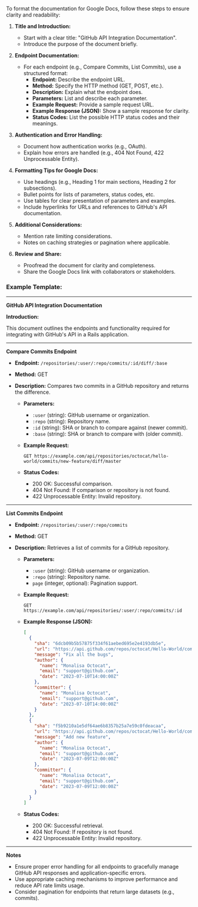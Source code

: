 To format the documentation for Google Docs, follow these steps to ensure clarity and readability:

1. **Title and Introduction:**
   - Start with a clear title: "GitHub API Integration Documentation".
   - Introduce the purpose of the document briefly.

2. **Endpoint Documentation:**
   - For each endpoint (e.g., Compare Commits, List Commits), use a structured format:
     - **Endpoint:** Describe the endpoint URL.
     - **Method:** Specify the HTTP method (GET, POST, etc.).
     - **Description:** Explain what the endpoint does.
     - **Parameters:** List and describe each parameter.
     - **Example Request:** Provide a sample request URL.
     - **Example Response (JSON):** Show a sample response for clarity.
     - **Status Codes:** List the possible HTTP status codes and their meanings.

3. **Authentication and Error Handling:**
   - Document how authentication works (e.g., OAuth).
   - Explain how errors are handled (e.g., 404 Not Found, 422 Unprocessable Entity).

4. **Formatting Tips for Google Docs:**
   - Use headings (e.g., Heading 1 for main sections, Heading 2 for subsections).
   - Bullet points for lists of parameters, status codes, etc.
   - Use tables for clear presentation of parameters and examples.
   - Include hyperlinks for URLs and references to GitHub's API documentation.

5. **Additional Considerations:**
   - Mention rate limiting considerations.
   - Notes on caching strategies or pagination where applicable.

6. **Review and Share:**
   - Proofread the document for clarity and completeness.
   - Share the Google Docs link with collaborators or stakeholders.

### Example Template:

---

**GitHub API Integration Documentation**

**Introduction:**

This document outlines the endpoints and functionality required for integrating with GitHub's API in a Rails application.

---

**Compare Commits Endpoint**

- **Endpoint:** `/repositories/:user/:repo/commits/:id/diff/:base`
- **Method:** GET
- **Description:** Compares two commits in a GitHub repository and returns the difference.
  
  - **Parameters:**
    - `:user` (string): GitHub username or organization.
    - `:repo` (string): Repository name.
    - `:id` (string): SHA or branch to compare against (newer commit).
    - `:base` (string): SHA or branch to compare with (older commit).
  
  - **Example Request:**
    ```
    GET https://example.com/api/repositories/octocat/hello-world/commits/new-feature/diff/master
    ```
  
  - **Status Codes:**
    - 200 OK: Successful comparison.
    - 404 Not Found: If comparison or repository is not found.
    - 422 Unprocessable Entity: Invalid repository.

---

**List Commits Endpoint**

- **Endpoint:** `/repositories/:user/:repo/commits`
- **Method:** GET
- **Description:** Retrieves a list of commits for a GitHub repository.

  - **Parameters:**
    - `:user` (string): GitHub username or organization.
    - `:repo` (string): Repository name.
    - `page` (integer, optional): Pagination support.
  
  - **Example Request:**
    ```
    GET https://example.com/api/repositories/:user/:repo/commits/:id
    ```
  
  - **Example Response (JSON):**
    ```json
    [
      {
        "sha": "6dcb09b5b57875f334f61aebed695e2e4193db5e",
        "url": "https://api.github.com/repos/octocat/Hello-World/commits/6dcb09b5b57875f334f61aebed695e2e4193db5e",
        "message": "Fix all the bugs",
        "author": {
          "name": "Monalisa Octocat",
          "email": "support@github.com",
          "date": "2023-07-10T14:00:00Z"
        },
        "committer": {
          "name": "Monalisa Octocat",
          "email": "support@github.com",
          "date": "2023-07-10T14:00:00Z"
        }
      },
      {
        "sha": "f5b9210a1e5df64ae6b8357b25a7e59c0fdeacaa",
        "url": "https://api.github.com/repos/octocat/Hello-World/commits/f5b9210a1e5df64ae6b8357b25a7e59c0fdeacaa",
        "message": "Add new feature",
        "author": {
          "name": "Monalisa Octocat",
          "email": "support@github.com",
          "date": "2023-07-09T12:00:00Z"
        },
        "committer": {
          "name": "Monalisa Octocat",
          "email": "support@github.com",
          "date": "2023-07-09T12:00:00Z"
        }
      }
    ]
    ```
  
  - **Status Codes:**
    - 200 OK: Successful retrieval.
    - 404 Not Found: If repository is not found.
    - 422 Unprocessable Entity: Invalid repository.

---

**Notes**

- Ensure proper error handling for all endpoints to gracefully manage GitHub API responses and application-specific errors.
- Use appropriate caching mechanisms to improve performance and reduce API rate limits usage.
- Consider pagination for endpoints that return large datasets (e.g., commits).

